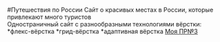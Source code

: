 #Путешествия по России 
Сайт о красивых местах в России, которые привлекают много туристов  
Одностраничный сайт с разнообразными технологиями вёрстки: 
*флекс-вёрстка 
*грид-вёрстка 
*адаптивная вёрстка 
[Моя ПР№3](https://glebustinov.github.io/russian-travel/) 